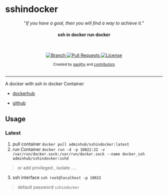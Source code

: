 # sshindocker

<p align="center">"<i>If you have a goal, then you will find a way to achieve it.</i>"</p>

<h4 align="center">ssh in docker run docker</h4>

<br>

<p align="center">
  <a href="https://github.com/gaoljhy/sshindocker/tree/master">
    <img src="https://img.shields.io/badge/Branch-master-green.svg?longCache=true"
        alt="Branch">
  </a>
  <a href="https://github.com/gaoljhy/sshindocker/pulls">
    <img src="https://img.shields.io/badge/PRs-welcome-brightgreen.svg?longCache=true"
        alt="Pull Requests">
  </a>
  <a href="https://github.com/gaoljhy/sshindocker/blob/master/LICENSE">
    <img src="https://img.shields.io/badge/License-MIT-blue.svg?longCache=true"
        alt="License">
  </a>
</p>

<div align="center">
  <sub>Created by
  <a href="http://grj321.com">gaoljhy</a> and
  <a href="https://github.com/gaoljhy/sshindocker/contributors">
    contributors
  </a>
</div>

<br>

****


A docker with ssh in docker Container

+ [dockerhub](https://hub.docker.com/r/adminhub/sshindocker)

+ [github](https://github.com/gaoljhy/sshindocker)

## Usage

### Latest

1. pull container 
    `docker pull adminhub/sshindocker:latest`
2. run  Container
    `docker run -d -p 10022:22 -v /var/run/docker.sock:/var/run/docker.sock --name docker_ssh adminhub/sshindocker:sshd`
  > or add privileged , isolate ....
3. ssh interface
    `ssh root@localhost -p 10022`

> default password `sshindocker`
